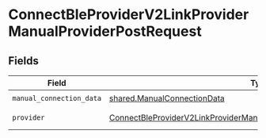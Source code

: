 # ConnectBleProviderV2LinkProviderManualProviderPostRequest


## Fields

| Field                                                                                                                                                                             | Type                                                                                                                                                                              | Required                                                                                                                                                                          | Description                                                                                                                                                                       |
| --------------------------------------------------------------------------------------------------------------------------------------------------------------------------------- | --------------------------------------------------------------------------------------------------------------------------------------------------------------------------------- | --------------------------------------------------------------------------------------------------------------------------------------------------------------------------------- | --------------------------------------------------------------------------------------------------------------------------------------------------------------------------------- |
| `manual_connection_data`                                                                                                                                                          | [shared.ManualConnectionData](../../models/shared/manualconnectiondata.md)                                                                                                        | :heavy_check_mark:                                                                                                                                                                | N/A                                                                                                                                                                               |
| `provider`                                                                                                                                                                        | [ConnectBleProviderV2LinkProviderManualProviderPostProviderManualProviders](../../models/operations/connectbleproviderv2linkprovidermanualproviderpostprovidermanualproviders.md) | :heavy_check_mark:                                                                                                                                                                | An enumeration.                                                                                                                                                                   |